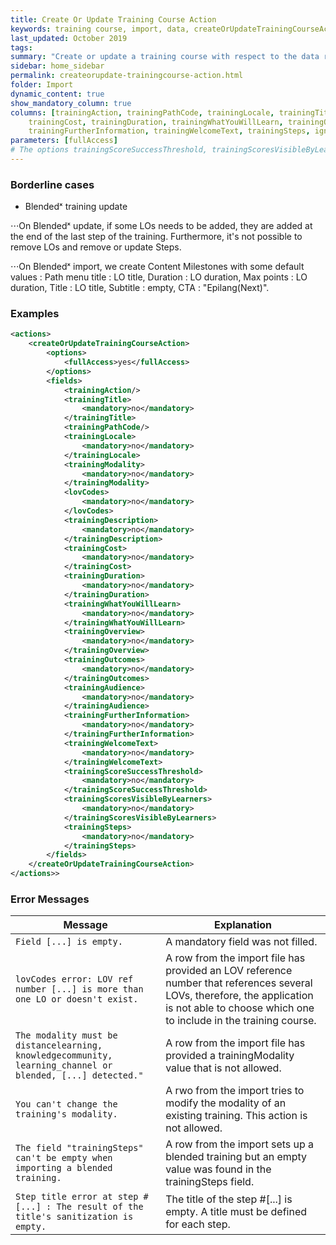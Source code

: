 ```yaml
---
title: Create Or Update Training Course Action
keywords: training course, import, data, createOrUpdateTrainingCourseAction
last_updated: October 2019
tags:
summary: "Create or update a training course with respect to the data row from the import file. It is possible to update existing training courses by matching the `trainingPathCode` columns."
sidebar: home_sidebar
permalink: createorupdate-trainingcourse-action.html
folder: Import
dynamic_content: true
show_mandatory_column: true
columns: [trainingAction, trainingPathCode, trainingLocale, trainingTitle, trainingModality, lovCodes, trainingDescription, 
    trainingCost, trainingDuration, trainingWhatYouWillLearn, trainingOverview, trainingOutcomes, trainingAudience, 
    trainingFurtherInformation, trainingWelcomeText, trainingSteps, ignoredColumn]
parameters: [fullAccess]
# The options trainingScoreSuccessThreshold, trainingScoresVisibleByLearners are willingly removed as they are legacy and furthermore depend on a very specific configuration variable that very few clients have.
---
```


### Borderline cases

* Blendedˣ training update

⋅⋅⋅On Blendedˣ update, if some LOs needs to be added, they are added at the end of the last step of the training. Furthermore, it's not possible to remove LOs and remove or update Steps.

⋅⋅⋅On Blendedˣ import, we create Content Milestones with some default values : Path menu title : LO title, Duration : LO duration, Max points : LO duration, Title : LO title, Subtitle : empty, CTA : "Epilang(Next)".

### Examples

```xml 
<actions>
	<createOrUpdateTrainingCourseAction>
		<options>
			<fullAccess>yes</fullAccess>
		</options>
		<fields>
			<trainingAction/>
			<trainingTitle>
				<mandatory>no</mandatory>
			</trainingTitle>
			<trainingPathCode/>
			<trainingLocale>
				<mandatory>no</mandatory>
			</trainingLocale>
			<trainingModality>
				<mandatory>no</mandatory>
			</trainingModality>
			<lovCodes>
				<mandatory>no</mandatory>
			</lovCodes>
			<trainingDescription>
				<mandatory>no</mandatory>
			</trainingDescription>
			<trainingCost>
				<mandatory>no</mandatory>
			</trainingCost>
			<trainingDuration>
				<mandatory>no</mandatory>
			</trainingDuration>
			<trainingWhatYouWillLearn>
				<mandatory>no</mandatory>
			</trainingWhatYouWillLearn>
			<trainingOverview>
				<mandatory>no</mandatory>
			</trainingOverview>
			<trainingOutcomes>
				<mandatory>no</mandatory>
			</trainingOutcomes>
			<trainingAudience>
				<mandatory>no</mandatory>
			</trainingAudience>
			<trainingFurtherInformation>
				<mandatory>no</mandatory>
			</trainingFurtherInformation>
			<trainingWelcomeText>
				<mandatory>no</mandatory>
			</trainingWelcomeText>
			<trainingScoreSuccessThreshold>
				<mandatory>no</mandatory>
			</trainingScoreSuccessThreshold>
			<trainingScoresVisibleByLearners>
				<mandatory>no</mandatory>
			</trainingScoresVisibleByLearners>
			<trainingSteps>
				<mandatory>no</mandatory>
			</trainingSteps>
		</fields>
	</createOrUpdateTrainingCourseAction>
</actions>>
```

### Error Messages

Message | Explanation
---- | ----
`Field [...] is empty.` | A mandatory field was not filled.
`lovCodes error: LOV ref number [...] is more than one LO or doesn't exist.` |	A row from the import file has provided an LOV reference number that references several LOVs, therefore, the application is not able to choose which one to include in the training course.
`The modality must be distancelearning, knowledgecommunity, learning_channel or blended, [...] detected."` | A row from the import file has provided a trainingModality value that is not allowed.
`You can't change the training's modality.` | A rwo from the import tries to modify the modality of an existing training. This action is not allowed.
`The field "trainingSteps" can't be empty when importing a blended training.` | A row from the import sets up a blended training but an empty value was found in the trainingSteps field.
`Step title error at step #[...] : The result of the title's sanitization is empty.` | The title of the step #[...] is empty. A title must be defined for each step.